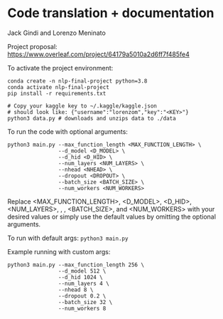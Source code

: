 # Code translation + documentation
Jack Gindi and Lorenzo Meninato

Project proposal: https://www.overleaf.com/project/64179a5010a2d6ff7f485fe4

To activate the project environment:

```
conda create -n nlp-final-project python=3.8
conda activate nlp-final-project
pip install -r requirements.txt

# Copy your kaggle key to ~/.kaggle/kaggle.json
# should look like: {"username":"lorenzom","key":"<KEY>"}
python3 data.py # downloads and unzips data to ./data
```

To run the code with optional arguments:

```
python3 main.py --max_function_length <MAX_FUNCTION_LENGTH> \
                --d_model <D_MODEL> \
                --d_hid <D_HID> \
                --num_layers <NUM_LAYERS> \
                --nhead <NHEAD> \
                --dropout <DROPOUT> \
                --batch_size <BATCH_SIZE> \
                --num_workers <NUM_WORKERS>
```

Replace <MAX_FUNCTION_LENGTH>, <D_MODEL>, <D_HID>, <NUM_LAYERS>, <NHEAD>, <DROPOUT>, <BATCH_SIZE>, and <NUM_WORKERS> with your desired values or simply use the default values by omitting the optional arguments.

To run with default args: `python3 main.py`

Example running with custom args:

```
python3 main.py --max_function_length 256 \
                --d_model 512 \
                --d_hid 1024 \
                --num_layers 4 \
                --nhead 8 \
                --dropout 0.2 \
                --batch_size 32 \
                --num_workers 8
```